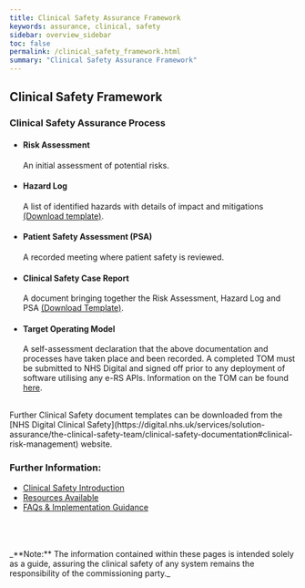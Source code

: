 ```yaml
---
title: Clinical Safety Assurance Framework
keywords: assurance, clinical, safety
sidebar: overview_sidebar
toc: false
permalink: /clinical_safety_framework.html
summary: "Clinical Safety Assurance Framework"
---
```


## Clinical Safety Framework

### Clinical Safety Assurance Process
- #### Risk Assessment
  An initial assessment of potential risks.

- #### Hazard Log  
  A list of identified hazards with details of impact and mitigations [(Download template)](https://digital.nhs.uk/binaries/content/assets/legacy/excel/g/m/hazard_log_template.xlsx).

- #### Patient Safety Assessment (PSA)
  A recorded meeting where patient safety is reviewed.

- #### Clinical Safety Case Report
  A document bringing together the Risk Assessment, Hazard Log and PSA [(Download Template)](downloads/Clinical_Safety_Case_Report_Guidance_e-RS_APIs.docx).

- #### Target Operating Model
  A self-assessment declaration that the above documentation and processes have taken place and been recorded. A completed TOM must be submitted to NHS Digital and signed off prior to any deployment of software utilising any e-RS APIs. Information on the TOM can be found [here](assure_tom.html).  

<br>
Further Clinical Safety document templates can be downloaded from the [NHS Digital Clinical Safety](https://digital.nhs.uk/services/solution-assurance/the-clinical-safety-team/clinical-safety-documentation#clinical-risk-management) website.

<br>

### Further Information:
- [Clinical Safety Introduction](clinical_safety_intro.html)
- [Resources Available](clinical_safety_resources.html)
- [FAQs & Implementation Guidance](clinical_safety_faqs.html)

<br>
<br>
<br>
_**Note:** The information contained within these pages is intended solely as a guide, assuring the clinical safety of any system remains the responsibility of the commissioning party._
